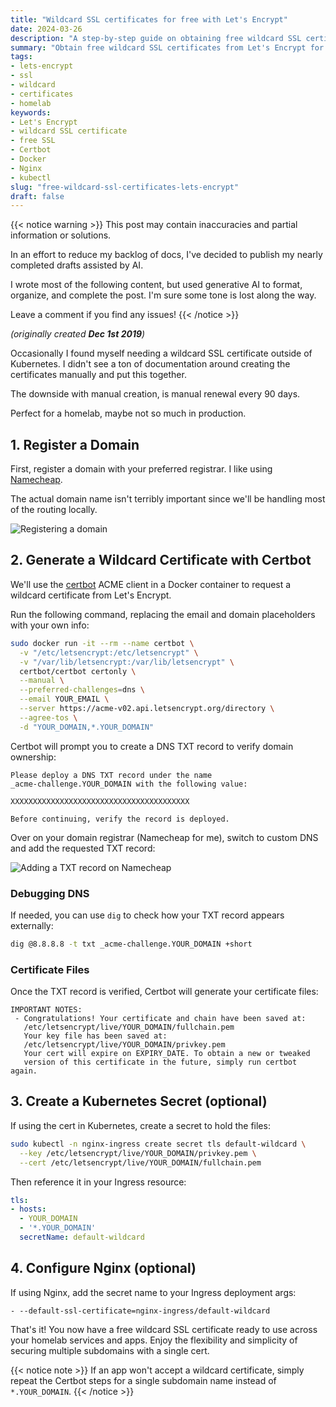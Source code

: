 ```yaml
---
title: "Wildcard SSL certificates for free with Let's Encrypt"
date: 2024-03-26
description: "A step-by-step guide on obtaining free wildcard SSL certificates from Let's Encrypt for ultimate flexibility in building your homelab infrastructure."
summary: "Obtain free wildcard SSL certificates from Let's Encrypt for flexibility in your homelab. Covers domain registration, DNS setup, and certificate generation using Certbot in Docker."
tags:
- lets-encrypt
- ssl
- wildcard
- certificates
- homelab
keywords:
- Let's Encrypt
- wildcard SSL certificate
- free SSL
- Certbot
- Docker
- Nginx
- kubectl
slug: "free-wildcard-ssl-certificates-lets-encrypt"
draft: false
---
```


{{< notice warning >}}
This post may contain inaccuracies and partial information or solutions.

In an effort to reduce my backlog of docs, I've decided to publish my nearly completed drafts assisted by AI.

I wrote most of the following content, but used generative AI to format, organize, and complete the post. I'm sure some tone is lost along the way.

Leave a comment if you find any issues!
{{< /notice >}}

_(originally created **Dec 1st 2019**)_

Occasionally I found myself needing a wildcard SSL certificate outside of Kubernetes. I didn't see a ton of documentation around creating the certificates manually and put this together.

The downside with manual creation, is manual renewal every 90 days.

Perfect for a homelab, maybe not so much in production.

## 1. Register a Domain

First, register a domain with your preferred registrar. I like using [Namecheap](https://www.namecheap.com/).

The actual domain name isn't terribly important since we'll be handling most of the routing locally. 

![Registering a domain](/img/kopish.png)

## 2. Generate a Wildcard Certificate with Certbot

We'll use the [certbot](https://certbot.eff.org/) ACME client in a Docker container to request a wildcard certificate from Let's Encrypt.

Run the following command, replacing the email and domain placeholders with your own info:

```bash
sudo docker run -it --rm --name certbot \
  -v "/etc/letsencrypt:/etc/letsencrypt" \
  -v "/var/lib/letsencrypt:/var/lib/letsencrypt" \
  certbot/certbot certonly \
  --manual \
  --preferred-challenges=dns \
  --email YOUR_EMAIL \
  --server https://acme-v02.api.letsencrypt.org/directory \
  --agree-tos \
  -d "YOUR_DOMAIN,*.YOUR_DOMAIN"
```

Certbot will prompt you to create a DNS TXT record to verify domain ownership:

```
Please deploy a DNS TXT record under the name
_acme-challenge.YOUR_DOMAIN with the following value:

XXXXXXXXXXXXXXXXXXXXXXXXXXXXXXXXXXXXXXXX

Before continuing, verify the record is deployed.
```

Over on your domain registrar (Namecheap for me), switch to custom DNS and add the requested TXT record:

![Adding a TXT record on Namecheap](/img/txt-record.png)

### Debugging DNS

If needed, you can use `dig` to check how your TXT record appears externally:

```bash 
dig @8.8.8.8 -t txt _acme-challenge.YOUR_DOMAIN +short
```

### Certificate Files

Once the TXT record is verified, Certbot will generate your certificate files:

```
IMPORTANT NOTES:
 - Congratulations! Your certificate and chain have been saved at:
   /etc/letsencrypt/live/YOUR_DOMAIN/fullchain.pem
   Your key file has been saved at:
   /etc/letsencrypt/live/YOUR_DOMAIN/privkey.pem
   Your cert will expire on EXPIRY_DATE. To obtain a new or tweaked
   version of this certificate in the future, simply run certbot again.
```

## 3. Create a Kubernetes Secret (optional)

If using the cert in Kubernetes, create a secret to hold the files:

```bash
sudo kubectl -n nginx-ingress create secret tls default-wildcard \
  --key /etc/letsencrypt/live/YOUR_DOMAIN/privkey.pem \
  --cert /etc/letsencrypt/live/YOUR_DOMAIN/fullchain.pem  
```

Then reference it in your Ingress resource:

```yaml
tls:
- hosts:
  - YOUR_DOMAIN
  - '*.YOUR_DOMAIN' 
  secretName: default-wildcard
```

## 4. Configure Nginx (optional)

If using Nginx, add the secret name to your Ingress deployment args:

```
- --default-ssl-certificate=nginx-ingress/default-wildcard
```

That's it! You now have a free wildcard SSL certificate ready to use across your homelab services and apps. Enjoy the flexibility and simplicity of securing multiple subdomains with a single cert.

{{< notice note >}}
If an app won't accept a wildcard certificate, simply repeat the Certbot steps for a single subdomain name instead of `*.YOUR_DOMAIN`.
{{< /notice >}}